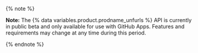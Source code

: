 {% note %}

**Note:** The {% data variables.product.prodname_unfurls %} API is currently in public beta and only available for use with GitHub Apps. Features and requirements may change at any time during this period.

{% endnote %}

